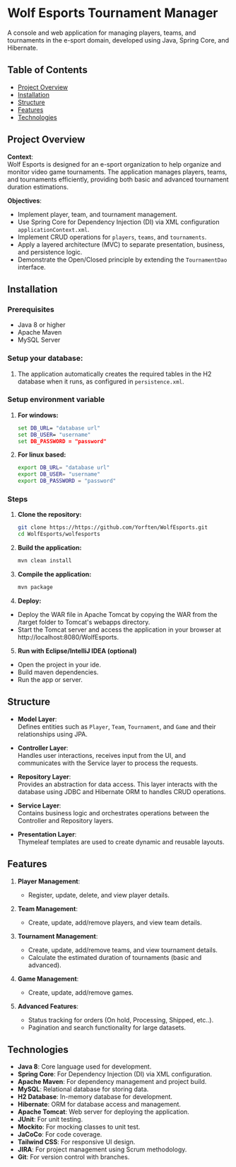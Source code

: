 # Wolf Esports Tournament Manager

A console and web application for managing players, teams, and tournaments in the e-sport domain, developed using Java, Spring Core, and Hibernate.

## Table of Contents

- [Project Overview](#project-overview)
- [Installation](#installation)
- [Structure](#structure)
- [Features](#features)
- [Technologies](#technologies)


## Project Overview

**Context**:  
Wolf Esports is designed for an e-sport organization to help organize and monitor video game tournaments. The application manages players, teams, and tournaments efficiently, providing both basic and advanced tournament duration estimations.

**Objectives**:
- Implement player, team, and tournament management.
- Use Spring Core for Dependency Injection (DI) via XML configuration `applicationContext.xml`.
- Implement CRUD operations for `players`, `teams`, and `tournaments`.
- Apply a layered architecture (MVC) to separate presentation, business, and persistence logic.
- Demonstrate the Open/Closed principle by extending the `TournamentDao` interface.

## Installation

### Prerequisites

- Java 8 or higher
- Apache Maven
- MySQL Server

### Setup your database:

1. The application automatically creates the required tables in the H2 database when it runs, as configured in `persistence.xml`.

### Setup environment variable

1. **For windows:**
   ```cmd
   set DB_URL= "database url"
   set DB_USER= "username"
   set DB_PASSWORD = "password"

2. **For linux based:**
   ```bash
   export DB_URL= "database url"
   export DB_USER= "username"
   export DB_PASSWORD = "password"


### Steps

1. **Clone the repository:**

   ```sh
   git clone https://https://github.com/Yorften/WolfEsports.git
   cd WolfEsports/wolfesports

2. **Build the application:**
   ```sh
   mvn clean install

3. **Compile the application:**
   ```sh
   mvn package

4. **Deploy:**

- Deploy the WAR file in Apache Tomcat by copying the WAR from the /target folder to Tomcat's webapps directory.
- Start the Tomcat server and access the application in your browser at http://localhost:8080/WolfEsports.

5. **Run with Eclipse/IntelliJ IDEA (optional)**

- Open the project in your ide.
- Build maven dependencies.
- Run the app or server.

## Structure

- **Model Layer**:  
  Defines entities such as `Player`, `Team`, `Tournament`, and `Game` and their relationships using JPA.
  
- **Controller Layer**:  
  Handles user interactions, receives input from the UI, and communicates with the Service layer to process the requests.
  
- **Repository Layer**:  
  Provides an abstraction for data access. This layer interacts with the database using JDBC and Hibernate ORM to handles CRUD operations.
  
- **Service Layer**:  
  Contains business logic and orchestrates operations between the Controller and Repository layers.
  
- **Presentation Layer**:  
  Thymeleaf templates are used to create dynamic and reusable layouts.

## Features

1. **Player Management**:
   - Register, update, delete, and view player details.

2. **Team Management**:
   - Create, update, add/remove players, and view team details.

3. **Tournament Management**:
   - Create, update, add/remove teams, and view tournament details.
   - Calculate the estimated duration of tournaments (basic and advanced).

4. **Game Management**:
   - Create, update, add/remove games.

5. **Advanced Features**:
   - Status tracking for orders (On hold, Processing, Shipped, etc..).
   - Pagination and search functionality for large datasets.


## Technologies

- **Java 8**: Core language used for development.
- **Spring Core**: For Dependency Injection (DI) via XML configuration.
- **Apache Maven**: For dependency management and project build.
- **MySQL**: Relational database for storing data.
- **H2 Database**: In-memory database for development.
- **Hibernate**: ORM for database access and management.
- **Apache Tomcat**: Web server for deploying the application.
- **JUnit**: For unit testing.
- **Mockito**: For mocking classes to unit test.
- **JaCoCo**: For code coverage.
- **Tailwind CSS**: For responsive UI design.
- **JIRA**: For project management using Scrum methodology.
- **Git**: For version control with branches.